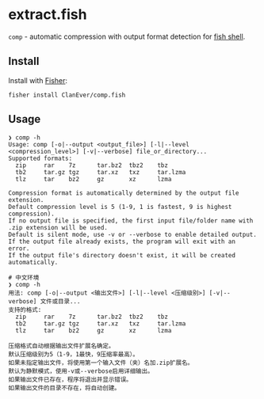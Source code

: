 # extract.fish

`comp` - automatic compression with output format detection for [fish shell](https://github.com/fish-shell/fish-shell).

## Install

Install with [Fisher](https://github.com/jorgebucaran/fisher):

    fisher install ClanEver/comp.fish

## Usage

```console
❯ comp -h
Usage: comp [-o|--output <output_file>] [-l|--level <compression_level>] [-v|--verbose] file_or_directory...
Supported formats:
  zip     rar    7z      tar.bz2  tbz2    tbz    
  tb2     tar.gz tgz     tar.xz   txz     tar.lzma
  tlz     tar    bz2     gz       xz      lzma

Compression format is automatically determined by the output file extension.
Default compression level is 5 (1-9, 1 is fastest, 9 is highest compression).
If no output file is specified, the first input file/folder name with .zip extension will be used.
Default is silent mode, use -v or --verbose to enable detailed output.
If the output file already exists, the program will exit with an error.
If the output file's directory doesn't exist, it will be created automatically.

# 中文环境
❯ comp -h
用法: comp [-o|--output <输出文件>] [-l|--level <压缩级别>] [-v|--verbose] 文件或目录...
支持的格式:
  zip     rar    7z      tar.bz2  tbz2    tbz    
  tb2     tar.gz tgz     tar.xz   txz     tar.lzma
  tlz     tar    bz2     gz       xz      lzma

压缩格式自动根据输出文件扩展名确定。
默认压缩级别为5（1-9，1最快，9压缩率最高）。
如果未指定输出文件，将使用第一个输入文件（夹）名加.zip扩展名。
默认为静默模式，使用-v或--verbose启用详细输出。
如果输出文件已存在，程序将退出并显示错误。
如果输出文件的目录不存在，将自动创建。
```


